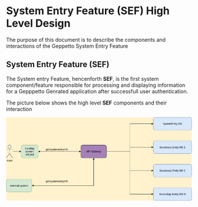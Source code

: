 # System Entry Feature (**SEF**) High Level Design

The purpose of this document is to describe the components and interactions of the Geppetto System Entry Feature

## System Entry Feature (**SEF**)

The System entry Feature, hencenforth **SEF**, is the first system component/feature responsible for processing and displaying information for a Gepppetto Genrated application after successfull user authentication.

The picture below shows the high level **SEF** components and their interaction

![SEF High Level Components](./images/system-entry-high-level-components.jpg 'SEF High Level Components')
